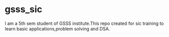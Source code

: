 # gsss_sic
I am a 5th sem student of GSSS institute.This repo created for sic training to learn basic applications,problem solving and DSA.
